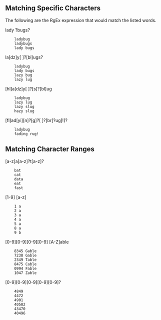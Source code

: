 ## **Matching Specific Characters**

The following are the RgEx expression that would match the listed words.

lady ?bugs?

        ladybug
        ladybugs
        lady bugs

la[dz]y[ ]?[bl]ugs?

        ladybug
        lady bugs
        lazy bug
        lazy lug

[hl]a[dz]y[ ]?[s]?[bl]ug

        ladybug
        lazy lug
        lazy slug
        hazy slug

[fl]ad[yi][n]?[g]?[ ]?[br]?ug[!]?

        ladybug
        fading rug!

## **Matching Character Ranges**

[a-z]a[a-z]?t[a-z]?

        bat
        cat
        data
        eat
        fast

[1-9] [a-z]

        1 a
        2 a
        3 a
        4 a
        5 a
        8 a
        9 b

[0-9][0-9][0-9][0-9] [A-Z]able

        8345 Gable
        7238 Gable
        2349 Table
        8475 Cable
        0994 Fable
        1047 Zable

[0-9][0-9][0-9][0-9][0-9]?

        4849
        4472
        4901
        40502
        43470
        40496